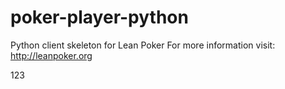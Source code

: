 poker-player-python
===================

Python client skeleton for Lean Poker For more information visit: http://leanpoker.org 

123
